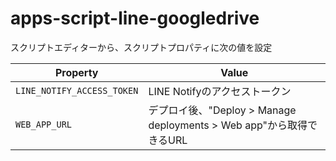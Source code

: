 # apps-script-line-googledrive

スクリプトエディターから、スクリプトプロパティに次の値を設定

Property | Value
---- | ----
`LINE_NOTIFY_ACCESS_TOKEN` | LINE Notifyのアクセストークン
`WEB_APP_URL` | デプロイ後、"Deploy > Manage deployments > Web app"から取得できるURL
